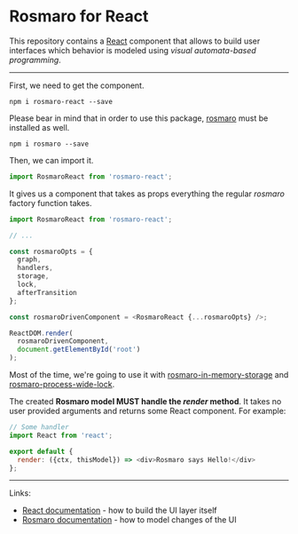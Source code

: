 # Rosmaro for React

This repository contains a [React](http://reactjs.org) component that allows to build user interfaces which behavior is modeled using _visual automata-based programming_.

---

First, we need to get the component.
```
npm i rosmaro-react --save
```

Please bear in mind that in order to use this package, [rosmaro](https://rosmaro.js.org) must be installed as well.
```
npm i rosmaro --save
```

Then, we can import it.
```javascript
import RosmaroReact from 'rosmaro-react';
```

It gives us a component that takes as props everything the regular _rosmaro_ factory function takes.
```javascript
import RosmaroReact from 'rosmaro-react';

// ...

const rosmaroOpts = {
  graph,
  handlers,
  storage,
  lock,
  afterTransition
};

const rosmaroDrivenComponent = <RosmaroReact {...rosmaroOpts} />;

ReactDOM.render(
  rosmaroDrivenComponent, 
  document.getElementById('root')
);
```

Most of the time, we're going to use it with [rosmaro-in-memory-storage](https://github.com/lukaszmakuch/rosmaro-in-memory-storage) and [rosmaro-process-wide-lock](https://github.com/lukaszmakuch/rosmaro-process-wide-lock). 

The created __Rosmaro model MUST handle the _render_ method__. It takes no user provided arguments and returns some React component. For example:

```javascript
// Some handler
import React from 'react';

export default {
  render: ({ctx, thisModel}) => <div>Rosmaro says Hello!</div>
};
```

--- 
Links:
- [React documentation](http://reactjs.org) - how to build the UI layer itself
- [Rosmaro documentation](https://rosmaro.js.org/doc) - how to model changes of the UI